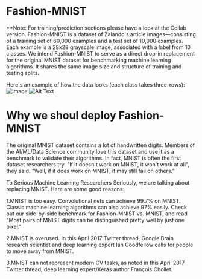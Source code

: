 # Fashion-MNIST
**Note: For training/prediction sections please have a look at the Collab version.
Fashion-MNIST is a dataset of Zalando's article images—consisting of a training set of 60,000 examples and a test set of 10,000 examples. Each example is a 28x28 grayscale image, associated with a label from 10 classes. We intend Fashion-MNIST to serve as a direct drop-in replacement for the original MNIST dataset for benchmarking machine learning algorithms. It shares the same image size and structure of training and testing splits.

Here's an example of how the data looks (each class takes three-rows):
![image](https://github.com/AICODER009/pytorch_computer_vision/assets/133597851/5ee27d83-8e41-4bba-97a5-9964fae85d85)
![Alt Text](https://github.com/zalandoresearch/fashion-mnist/blob/master/doc/img/embedding.gif)

# Why we shoul deploy Fashion-MNIST
The original MNIST dataset contains a lot of handwritten digits. Members of the AI/ML/Data Science community love this dataset and use it as a benchmark to validate their algorithms. In fact, MNIST is often the first dataset researchers try. "If it doesn't work on MNIST, it won't work at all", they said. "Well, if it does work on MNIST, it may still fail on others."

To Serious Machine Learning Researchers
Seriously, we are talking about replacing MNIST. Here are some good reasons:

1.MNIST is too easy. Convolutional nets can achieve 99.7% on MNIST. Classic machine learning algorithms can also achieve 97% easily. Check out our side-by-side benchmark for Fashion-MNIST vs. MNIST, and read "Most pairs of MNIST digits can be distinguished pretty well by just one pixel."

2.MNIST is overused. In this April 2017 Twitter thread, Google Brain research scientist and deep learning expert Ian Goodfellow calls for people to move away from MNIST.

3.MNIST can not represent modern CV tasks, as noted in this April 2017 Twitter thread, deep learning expert/Keras author François Chollet.
